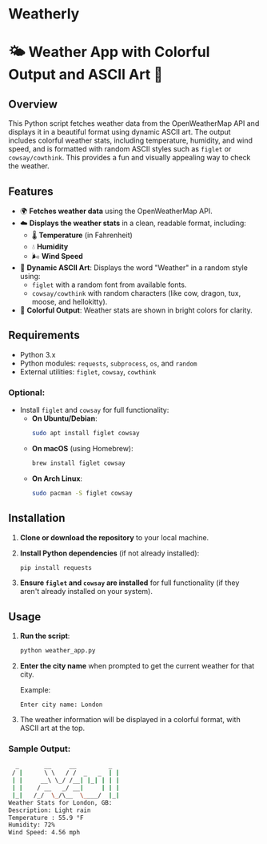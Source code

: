 # Weatherly

# 🌤️ **Weather App with Colorful Output and ASCII Art** 🌈

## Overview

This Python script fetches weather data from the OpenWeatherMap API and displays it in a beautiful format using dynamic ASCII art. The output includes colorful weather stats, including temperature, humidity, and wind speed, and is formatted with random ASCII styles such as `figlet` or `cowsay/cowthink`. This provides a fun and visually appealing way to check the weather.

## Features

- 🌍 **Fetches weather data** using the OpenWeatherMap API.
- ☁️ **Displays the weather stats** in a clean, readable format, including:
  - 🌡️ **Temperature** (in Fahrenheit)
  - 💧 **Humidity**
  - 🌬️ **Wind Speed**
- 🎨 **Dynamic ASCII Art**: Displays the word "Weather" in a random style using:
  - `figlet` with a random font from available fonts.
  - `cowsay/cowthink` with random characters (like cow, dragon, tux, moose, and hellokitty).
- 🌈 **Colorful Output**: Weather stats are shown in bright colors for clarity.

## Requirements

- Python 3.x
- Python modules: `requests`, `subprocess`, `os`, and `random`
- External utilities: `figlet`, `cowsay`, `cowthink`

### Optional:
- Install `figlet` and `cowsay` for full functionality:
  - **On Ubuntu/Debian**:
    ```bash
    sudo apt install figlet cowsay
    ```
  - **On macOS** (using Homebrew):
    ```bash
    brew install figlet cowsay
    ```
  - **On Arch Linux**:
    ```bash
    sudo pacman -S figlet cowsay
    ```

## Installation

1. **Clone or download the repository** to your local machine.

2. **Install Python dependencies** (if not already installed):

    ```bash
    pip install requests
    ```

3. **Ensure `figlet` and `cowsay` are installed** for full functionality (if they aren't already installed on your system).

## Usage

1. **Run the script**:

    ```bash
    python weather_app.py
    ```

2. **Enter the city name** when prompted to get the current weather for that city.

    Example:
    ```
    Enter city name: London
    ```

3. The weather information will be displayed in a colorful format, with ASCII art at the top.

### Sample Output:

```bash
  _       __     __         _
 / |      \ \   / /  _   _  | |
 | |     __\ \_/ /__| |_| | | |
 | |    / __   _/ __|     | | |
 |_|   /_/  \_/\__  \____/  |_|      
Weather Stats for London, GB:
Description: Light rain
Temperature : 55.9 °F
Humidity: 72%
Wind Speed: 4.56 mph

